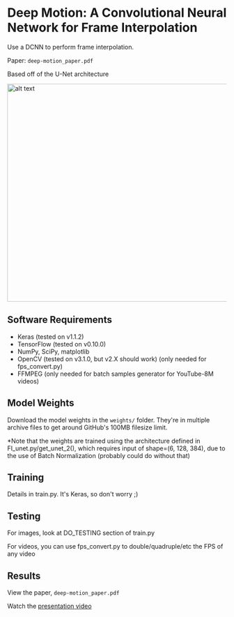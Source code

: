 # Deep Motion: A Convolutional Neural Network for Frame Interpolation
Use a DCNN to perform frame interpolation.

Paper: `deep-motion_paper.pdf`

Based off of the U-Net architecture

<img src="http://lmb.informatik.uni-freiburg.de/people/ronneber/u-net/u-net-architecture.png" alt="alt text" width="750" height="500">


## Software Requirements
 - Keras (tested on v1.1.2)
 - TensorFlow (tested on v0.10.0)
 - NumPy, SciPy, matplotlib
 - OpenCV (tested on v3.1.0, but v2.X should work) (only needed for fps_convert.py)
 - FFMPEG (only needed for batch samples generator for YouTube-8M videos)


## Model Weights
Download the model weights in the `weights/` folder. They're in multiple archive files to get around GitHub's 100MB filesize limit.

*Note that the weights are trained using the architecture defined in FI_unet.py/get_unet_2(), which requires input of shape=(6, 128, 384), due to the use of Batch Normalization (probably could do without that)


## Training
Details in train.py. It's Keras, so don't worry ;)


## Testing
For images, look at DO_TESTING section of train.py

For videos, you can use fps_convert.py to double/quadruple/etc the FPS of any video


## Results
View the paper, `deep-motion_paper.pdf`

Watch the [presentation video](https://www.youtube.com/watch?v=RWaWoQWI4ks)